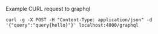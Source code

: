 Example CURL request to graphql

```
curl -g -X POST -H "Content-Type: application/json" -d '{"query":"query{hello}"}' localhost:4000/graphql
```